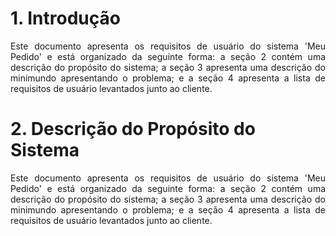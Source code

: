 <h1>1. Introdução</h1>
<p align="justify">Este documento apresenta os requisitos de usuário do sistema 'Meu Pedido' e está organizado da seguinte forma: a seção 2 contém uma descrição do propósito do sistema; a seção 3 apresenta uma descrição do minimundo apresentando o problema; e a seção 4 apresenta a lista de requisitos de usuário levantados junto ao cliente.</p>

<h1>2. Descrição do Propósito do Sistema</h1>
<p align="justify">Este documento apresenta os requisitos de usuário do sistema 'Meu Pedido' e está organizado da seguinte forma: a seção 2 contém uma descrição do propósito do sistema; a seção 3 apresenta uma descrição do minimundo apresentando o problema; e a seção 4 apresenta a lista de requisitos de usuário levantados junto ao cliente.</p>
